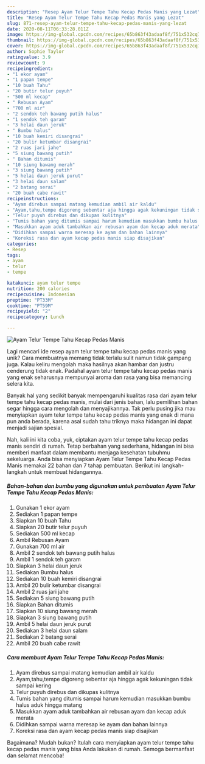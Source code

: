 ```yaml
---
description: "Resep Ayam Telur Tempe Tahu Kecap Pedas Manis yang Lezat"
title: "Resep Ayam Telur Tempe Tahu Kecap Pedas Manis yang Lezat"
slug: 871-resep-ayam-telur-tempe-tahu-kecap-pedas-manis-yang-lezat
date: 2020-08-11T06:33:28.011Z
image: https://img-global.cpcdn.com/recipes/65b863f43adaaf8f/751x532cq70/ayam-telur-tempe-tahu-kecap-pedas-manis-foto-resep-utama.jpg
thumbnail: https://img-global.cpcdn.com/recipes/65b863f43adaaf8f/751x532cq70/ayam-telur-tempe-tahu-kecap-pedas-manis-foto-resep-utama.jpg
cover: https://img-global.cpcdn.com/recipes/65b863f43adaaf8f/751x532cq70/ayam-telur-tempe-tahu-kecap-pedas-manis-foto-resep-utama.jpg
author: Sophie Taylor
ratingvalue: 3.9
reviewcount: 9
recipeingredient:
- "1 ekor ayam"
- "1 papan tempe"
- "10 buah Tahu"
- "20 butir telur puyuh"
- "500 ml kecap"
- " Rebusan Ayam"
- "700 ml air"
- "2 sendok teh bawang putih halus"
- "1 sendok teh garam"
- "3 helai daun jeruk"
- " Bumbu halus"
- "10 buah kemiri disangrai"
- "20 bulir ketumbar disangrai"
- "2 ruas jari jahe"
- "5 siung bawang putih"
- " Bahan ditumis"
- "10 siung bawang merah"
- "3 siung bawang putih"
- "5 helai daun jeruk purut"
- "3 helai daun salam"
- "2 batang serai"
- "20 buah cabe rawit"
recipeinstructions:
- "Ayam direbus sampai matang kemudian ambil air kaldu"
- "Ayam,tahu,tempe digoreng sebentar aja hingga agak kekuningan tidak sampai kering"
- "Telur puyuh direbus dan dikupas kulitnya"
- "Tumis bahan yang ditumis sampai harum kemudian masukkan bumbu halus aduk hingga matang"
- "Masukkan ayam aduk tambahkan air rebusan ayam dan kecap aduk merata"
- "Didihkan sampai warna meresap ke ayam dan bahan lainnya"
- "Koreksi rasa dan ayam kecap pedas manis siap disajikan"
categories:
- Resep
tags:
- ayam
- telur
- tempe

katakunci: ayam telur tempe 
nutrition: 200 calories
recipecuisine: Indonesian
preptime: "PT33M"
cooktime: "PT59M"
recipeyield: "2"
recipecategory: Lunch

---
```



![Ayam Telur Tempe Tahu Kecap Pedas Manis](https://img-global.cpcdn.com/recipes/65b863f43adaaf8f/751x532cq70/ayam-telur-tempe-tahu-kecap-pedas-manis-foto-resep-utama.jpg)

Lagi mencari ide resep ayam telur tempe tahu kecap pedas manis yang unik? Cara membuatnya memang tidak terlalu sulit namun tidak gampang juga. Kalau keliru mengolah maka hasilnya akan hambar dan justru cenderung tidak enak. Padahal ayam telur tempe tahu kecap pedas manis yang enak seharusnya mempunyai aroma dan rasa yang bisa memancing selera kita.



Banyak hal yang sedikit banyak mempengaruhi kualitas rasa dari ayam telur tempe tahu kecap pedas manis, mulai dari jenis bahan, lalu pemilihan bahan segar hingga cara mengolah dan menyajikannya. Tak perlu pusing jika mau menyiapkan ayam telur tempe tahu kecap pedas manis yang enak di mana pun anda berada, karena asal sudah tahu triknya maka hidangan ini dapat menjadi sajian spesial.


Nah, kali ini kita coba, yuk, ciptakan ayam telur tempe tahu kecap pedas manis sendiri di rumah. Tetap berbahan yang sederhana, hidangan ini bisa memberi manfaat dalam membantu menjaga kesehatan tubuhmu sekeluarga. Anda bisa menyiapkan Ayam Telur Tempe Tahu Kecap Pedas Manis memakai 22 bahan dan 7 tahap pembuatan. Berikut ini langkah-langkah untuk membuat hidangannya.

<!--inarticleads1-->

##### Bahan-bahan dan bumbu yang digunakan untuk pembuatan Ayam Telur Tempe Tahu Kecap Pedas Manis:

1. Gunakan 1 ekor ayam
1. Sediakan 1 papan tempe
1. Siapkan 10 buah Tahu
1. Siapkan 20 butir telur puyuh
1. Sediakan 500 ml kecap
1. Ambil  Rebusan Ayam
1. Gunakan 700 ml air
1. Ambil 2 sendok teh bawang putih halus
1. Ambil 1 sendok teh garam
1. Siapkan 3 helai daun jeruk
1. Sediakan  Bumbu halus
1. Sediakan 10 buah kemiri disangrai
1. Ambil 20 bulir ketumbar disangrai
1. Ambil 2 ruas jari jahe
1. Sediakan 5 siung bawang putih
1. Siapkan  Bahan ditumis
1. Siapkan 10 siung bawang merah
1. Siapkan 3 siung bawang putih
1. Ambil 5 helai daun jeruk purut
1. Sediakan 3 helai daun salam
1. Sediakan 2 batang serai
1. Ambil 20 buah cabe rawit




<!--inarticleads2-->

##### Cara membuat Ayam Telur Tempe Tahu Kecap Pedas Manis:

1. Ayam direbus sampai matang kemudian ambil air kaldu
1. Ayam,tahu,tempe digoreng sebentar aja hingga agak kekuningan tidak sampai kering
1. Telur puyuh direbus dan dikupas kulitnya
1. Tumis bahan yang ditumis sampai harum kemudian masukkan bumbu halus aduk hingga matang
1. Masukkan ayam aduk tambahkan air rebusan ayam dan kecap aduk merata
1. Didihkan sampai warna meresap ke ayam dan bahan lainnya
1. Koreksi rasa dan ayam kecap pedas manis siap disajikan




Bagaimana? Mudah bukan? Itulah cara menyiapkan ayam telur tempe tahu kecap pedas manis yang bisa Anda lakukan di rumah. Semoga bermanfaat dan selamat mencoba!
